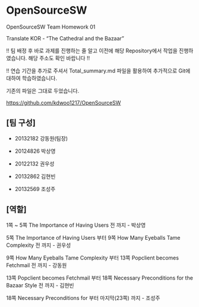 # OpenSourceSW
OpenSourceSW Team Homework 01

Translate KOR - “The Cathedral and the Bazaar”

!! 팀 배정 후 바로 과제를 진행하는 줄 알고 이전에 해당 Repository에서 작업을 진행하였습니다. 해당 주소도 확인 바랍니다 !!

!! 연습 기간을 추가로 주셔서 Total_summary.md 파일을 활용하여 추가적으로 Git에 대하여 학습하였습니다.

기존의 파일은 그대로 두었습니다.

https://github.com/kdwoo1217/OpenSourceSW

## [팀 구성]
- 20132182 강동원(팀장)

- 20124826 박상영

- 20122132 권우성

- 20132862 김현빈

- 20132569 조성주

## [역할]

1쪽 ~ 5쪽 The Importance of Having Users 전 까지 - 박상영

5쪽 The Importance of Having Users 부터 9쪽 How Many Eyeballs Tame Complexity 전 까지 - 권우성

9쪽 How Many Eyeballs Tame Complexity 부터 13쪽 Popclient becomes Fetchmail 전 까지 - 강동원

13쪽 Popclient becomes Fetchmail 부터 18쪽 Necessary Preconditions for the Bazaar Style 전 까지 - 김현빈

18쪽 Necessary Preconditions for 부터 마지막(23쪽) 까지 - 조성주

